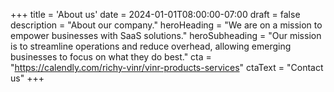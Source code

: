 +++
title = 'About us'
date = 2024-01-01T08:00:00-07:00
draft = false
description = "About our company."
heroHeading = "We are on a mission to empower businesses with SaaS solutions."
heroSubheading = "Our mission is to streamline operations and reduce overhead, allowing emerging businesses to focus on what they do best."
cta = "https://calendly.com/richy-vinr/vinr-products-services"
ctaText = "Contact us"
+++
